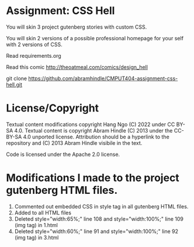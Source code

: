 Assignment: CSS Hell
====================

You will skin 3 project gutenberg stories with custom CSS.

You will skin 2 versions of a possible professional homepage for your
self with 2 versions of CSS.

Read requirements.org

Read this comic http://theoatmeal.com/comics/design_hell

git clone https://github.com/abramhindle/CMPUT404-assignment-css-hell.git



License/Copyright
=================

Textual content modifications copyright Hang Ngo (C) 2022 under CC BY-SA 4.0.
Textual content is copyright Abram Hindle (C) 2013 under the CC-BY-SA
4.0 unported license. Attribution should be a hyperlink to the
repository and (C) 2013 Abram Hindle visibile in the text.

Code is licensed under the Apache 2.0 license.


Modifications I made to the project gutenberg HTML files.
====================

1. Commented out embedded CSS in style tag in all gutenberg HTML files.
2. Added <link rel="stylesheet" href="style.css" /> to all HTML files
3. Deleted style="width:65%;" line 108 and style="width:100%;" line 109 (img tag) in 1.html
4. Deleted style="width:60%;" line 91 and style="width:100%;" line 92 (img tag) in 3.html

